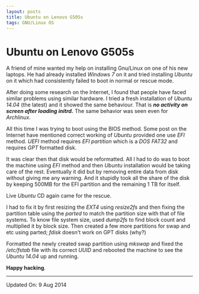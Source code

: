 ```yaml
---
layout: posts
title: Ubuntu on Lenovo G505s
tags: GNU/Linux OS
---
```


#  Ubuntu on Lenovo G505s

A friend of mine wanted my help on installing Gnu/Linux on one of his new
laptops. He had already installed _Windows 7_ on it and tried installing
_Ubuntu_ on it which had consistently failed to boot in normal or rescue mode.


After doing some research on the Internet, I found that people have faced
similar problems using similar hardware. I tried a fresh installation of
_Ubuntu_ _14.04_ (the latest) and it showed the same behaviour. That is **_no
activity on screen after loading initrd._** The same behavior was seen even for
_Archlinux_.


All this time I was trying to boot using the BIOS method. Some post on the
Internet have mentioned correct working of _Ubuntu_ provided one use _EFI_
method. _UEFI_ method requires _EFI partition_ which is a _DOS FAT32_ and
requires _GPT_ formatted disk.

It was clear then that disk would be reformatted. All I had to do was to boot
the machine using _EFI_ method and then _Ubuntu_ installation would be taking
care of the rest. Eventually it did but by removing entire data from disk
without giving me any warning. And it stupidly took all the share of the disk by
keeping 500MB for the EFI partition and the remaining 1 TB for itself.


Live _Ubuntu_ CD again came for the rescue.

I had to fix it by first resizing the _EXT4_ using _resize2fs_ and then fixing
the partition table using the _parted_ to match the partition size with that of
file systems. To know file system size, used _dump2fs_ to find block count and
multiplied it by block size. Then created a few more partitions for swap and etc
using parted; _fdisk_ doesn't work on GPT disks (why?)


Formatted the newly created swap partition using _mkswap_ and fixed the
_/etc/fstab_ file with its correct _UUID_ and rebooted the machine to see the
_Ubuntu 14.04_ up and running.


**Happy hacking**.

---

Updated On: 9 Aug 2014

